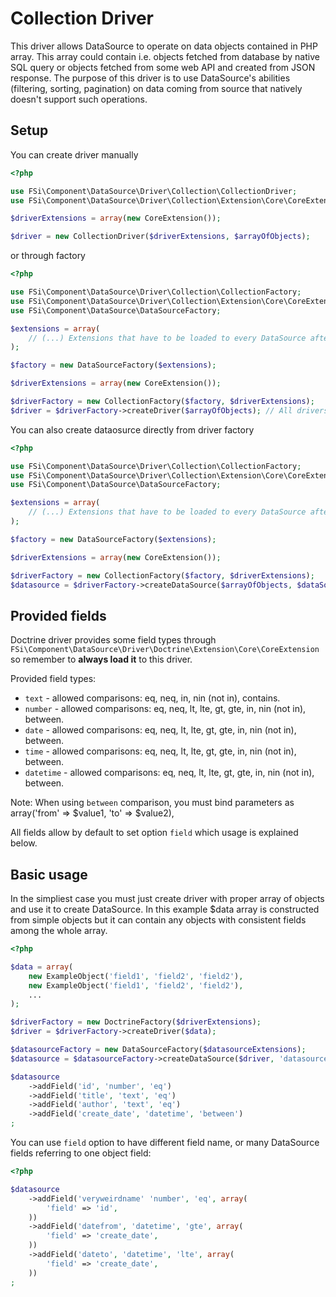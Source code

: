 # Collection Driver #

This driver allows DataSource to operate on data objects contained in PHP array. This array could contain i.e. objects fetched
from database by native SQL query or objects fetched from some web API and created from JSON response. The purpose of this driver
is to use DataSource's abilities (filtering, sorting, pagination) on data coming from source that natively doesn't support such
operations.

## Setup ##

You can create driver manually

``` php
<?php

use FSi\Component\DataSource\Driver\Collection\CollectionDriver;
use FSi\Component\DataSource\Driver\Collection\Extension\Core\CoreExtension;

$driverExtensions = array(new CoreExtension());

$driver = new CollectionDriver($driverExtensions, $arrayOfObjects);

```

or through factory

``` php
<?php

use FSi\Component\DataSource\Driver\Collection\CollectionFactory;
use FSi\Component\DataSource\Driver\Collection\Extension\Core\CoreExtension;
use FSi\Component\DataSource\DataSourceFactory;

$extensions = array(
    // (...) Extensions that have to be loaded to every DataSource after creation.
);

$factory = new DataSourceFactory($extensions);

$driverExtensions = array(new CoreExtension());

$driverFactory = new CollectionFactory($factory, $driverExtensions);
$driver = $driverFactory->createDriver($arrayOfObjects); // All drivers created this way will have same set of $driverExtensions loaded.

```

You can also create dataosurce directly from driver factory

``` php
<?php

use FSi\Component\DataSource\Driver\Collection\CollectionFactory;
use FSi\Component\DataSource\Driver\Collection\Extension\Core\CoreExtension;
use FSi\Component\DataSource\DataSourceFactory;

$extensions = array(
    // (...) Extensions that have to be loaded to every DataSource after creation.
);

$factory = new DataSourceFactory($extensions);

$driverExtensions = array(new CoreExtension());

$driverFactory = new CollectionFactory($factory, $driverExtensions);
$datasource = $driverFactory->createDataSource($arrayOfObjects, $dataSourceName); // All drivers created this way will have same set of $driverExtensions loaded.

```

## Provided fields ##

Doctrine driver provides some field types through ``FSi\Component\DataSource\Driver\Doctrine\Extension\Core\CoreExtension``
so remember to **always load it** to this driver.

Provided field types:

* ``text`` - allowed comparisons: eq, neq, in, nin (not in), contains.
* ``number`` - allowed comparisons: eq, neq, lt, lte, gt, gte, in, nin (not in), between.
* ``date`` - allowed comparisons: eq, neq, lt, lte, gt, gte, in, nin (not in), between.
* ``time`` - allowed comparisons: eq, neq, lt, lte, gt, gte, in, nin (not in), between.
* ``datetime`` - allowed comparisons: eq, neq, lt, lte, gt, gte, in, nin (not in), between.

Note: When using ``between`` comparison, you must bind parameters as array('from' => $value1, 'to' => $value2), 

All fields allow by default to set option ``field`` which usage is explained below.

## Basic usage ##

In the simpliest case you must just create driver with proper array of objects and use it to create DataSource. In this example
$data array is constructed from simple objects but it can contain any objects with consistent fields among the whole array.

``` php
<?php

$data = array(
    new ExampleObject('field1', 'field2', 'field2'),
    new ExampleObject('field1', 'field2', 'field2'),
    ...
);

$driverFactory = new DoctrineFactory($driverExtensions);
$driver = $driverFactory->createDriver($data);

$datasourceFactory = new DataSourceFactory($datasourceExtensions);
$datasource = $datasourceFactory->createDataSource($driver, 'datasource_name');

$datasource
    ->addField('id', 'number', 'eq')
    ->addField('title', 'text', 'eq')
    ->addField('author', 'text', 'eq')
    ->addField('create_date', 'datetime', 'between')
;
```

You can use ``field`` option to have different field name, or many DataSource fields referring to one object field:

``` php
<?php

$datasource
    ->addField('veryweirdname' 'number', 'eq', array(
        'field' => 'id',
    ))
    ->addField('datefrom', 'datetime', 'gte', array(
        'field' => 'create_date',
    ))
    ->addField('dateto', 'datetime', 'lte', array(
        'field' => 'create_date',
    ))
;
```
